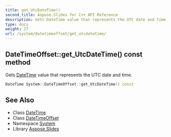 ```yaml
---
title: get_UtcDateTime()
second_title: Aspose.Slides for C++ API Reference
description: Gets DateTime value that represents the UTC date and time.
type: docs
weight: 27
url: /system/datetimeoffset/get_utcdatetime/
---
```

## DateTimeOffset::get_UtcDateTime() const method


Gets [DateTime](../../datetime/) value that represents the UTC date and time.

```cpp
DateTime System::DateTimeOffset::get_UtcDateTime() const
```

## See Also

* Class [DateTime](../../datetime/)
* Class [DateTimeOffset](../)
* Namespace [System](../../)
* Library [Aspose.Slides](../../../)